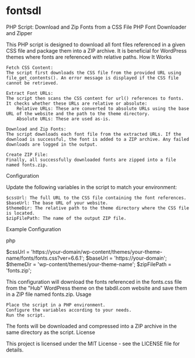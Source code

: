 # fontsdl
PHP Script: Download and Zip Fonts from a CSS File
PHP Font Downloader and Zipper

This PHP script is designed to download all font files referenced in a given CSS file and package them into a ZIP archive. It is beneficial for WordPress themes where fonts are referenced with relative paths.
How It Works

    Fetch CSS Content:
    The script first downloads the CSS file from the provided URL using file_get_contents(). An error message is displayed if the CSS file cannot be retrieved.

    Extract Font URLs:
    The script then scans the CSS content for url() references to fonts. It checks whether these URLs are relative or absolute:
        Relative URLs: These are converted to absolute URLs using the base URL of the website and the path to the theme directory.
        Absolute URLs: These are used as-is.

    Download and Zip Fonts:
    The script downloads each font file from the extracted URLs. If the download is successful, the font is added to a ZIP archive. Any failed downloads are logged in the output.

    Create ZIP File:
    Finally, all successfully downloaded fonts are zipped into a file named fonts.zip.

Configuration

Update the following variables in the script to match your environment:

    $cssUrl: The full URL to the CSS file containing the font references.
    $baseUrl: The base URL of your website.
    $themeDir: The relative path to the theme directory where the CSS file is located.
    $zipFilePath: The name of the output ZIP file.

Example Configuration

php

$cssUrl = 'https://your-domain/wp-content/themes/your-theme-name/fonts/fonts.css?ver=6.6.1';
$baseUrl = 'https://your-domain';
$themeDir = 'wp-content/themes/your-theme-name';
$zipFilePath = 'fonts.zip';

This configuration will download the fonts referenced in the fonts.css file from the "Hub" WordPress theme on the tabdil.com website and save them in a ZIP file named fonts.zip.
Usage

    Place the script in a PHP environment.
    Configure the variables according to your needs.
    Run the script.

The fonts will be downloaded and compressed into a ZIP archive in the same directory as the script.
License

This project is licensed under the MIT License - see the LICENSE file for details.
